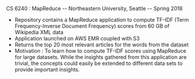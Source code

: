 CS 6240 : MapReduce -- Northeastern University, Seattle -- Spring 2018

* Repository contains a MapReduce application to compute TF-IDF (Term Frequency-Inverse Document Frequency) scores from 60 GB of Wikipedia XML data
* Application launched on AWS EMR coupled with S3
* Returns the top 20 most relevant articles for the words from the dataset
* Motivation : To learn how to compute TF-IDF scores using MapReduce for large datasets. While the insights gathered from this application are trivial, the concepts could easily be extended to different data sets to provide important insights.     